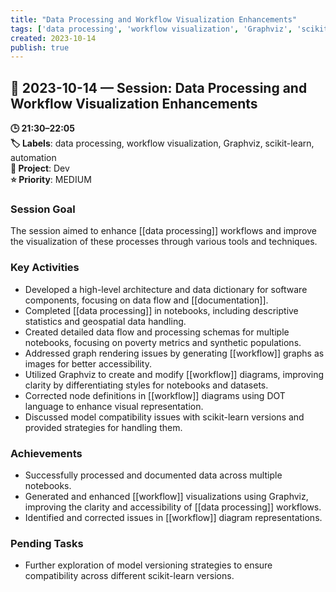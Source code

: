 ```yaml
---
title: "Data Processing and Workflow Visualization Enhancements"
tags: ['data processing', 'workflow visualization', 'Graphviz', 'scikit-learn', 'automation']
created: 2023-10-14
publish: true
---
```


## 📅 2023-10-14 — Session: Data Processing and Workflow Visualization Enhancements

**🕒 21:30–22:05**  
**🏷️ Labels**: data processing, workflow visualization, Graphviz, scikit-learn, automation  
**📂 Project**: Dev  
**⭐ Priority**: MEDIUM  


### Session Goal
The session aimed to enhance [[data processing]] workflows and improve the visualization of these processes through various tools and techniques.

### Key Activities
- Developed a high-level architecture and data dictionary for software components, focusing on data flow and [[documentation]].
- Completed [[data processing]] in notebooks, including descriptive statistics and geospatial data handling.
- Created detailed data flow and processing schemas for multiple notebooks, focusing on poverty metrics and synthetic populations.
- Addressed graph rendering issues by generating [[workflow]] graphs as images for better accessibility.
- Utilized Graphviz to create and modify [[workflow]] diagrams, improving clarity by differentiating styles for notebooks and datasets.
- Corrected node definitions in [[workflow]] diagrams using DOT language to enhance visual representation.
- Discussed model compatibility issues with scikit-learn versions and provided strategies for handling them.

### Achievements
- Successfully processed and documented data across multiple notebooks.
- Generated and enhanced [[workflow]] visualizations using Graphviz, improving the clarity and accessibility of [[data processing]] workflows.
- Identified and corrected issues in [[workflow]] diagram representations.

### Pending Tasks
- Further exploration of model versioning strategies to ensure compatibility across different scikit-learn versions.
